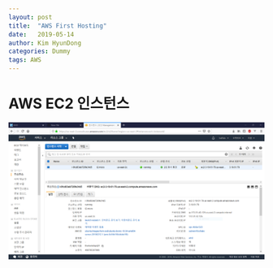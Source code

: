 ```yaml
---
layout: post
title:  "AWS First Hosting"
date:   2019-05-14
author: Kim HyunDong
categories: Dummy
tags: AWS
---
```


# AWS EC2 인스턴스

![아마존 인스턴스](/image/20190514/20190514_AWS.PNG)
